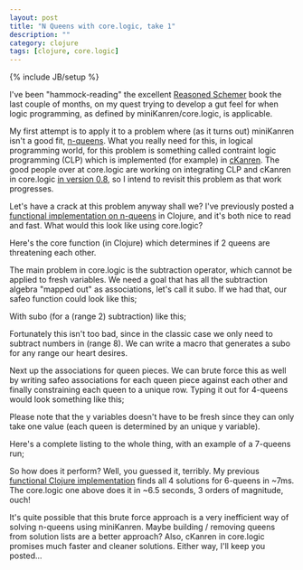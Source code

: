 ```yaml
---
layout: post
title: "N Queens with core.logic, take 1"
description: ""
category: clojure
tags: [clojure, core.logic]
---
```

{% include JB/setup %}

I've been "hammock-reading" the excellent <a href="http://mitpress.mit.edu/catalog/item/default.asp?ttype=2&amp;tid=10663">Reasoned Schemer</a> book the last couple of months, on my quest trying to develop a gut feel for when logic programming, as defined by miniKanren/core.logic, is applicable.

My first attempt is to apply it to a problem where (as it turns out) miniKanren isn't a good fit, <a href="http://en.wikipedia.org/wiki/Eight_queens_puzzle">n-queens</a>. What you really need for this, in logical programming world, for this problem is something called contraint logic programming (CLP) which is implemented (for example) in <a href="http://www.schemeworkshop.org/2011/papers/Alvis2011.pdf">cKanren</a>. The good people over at core.logic are working on integrating CLP and cKanren in core.logic <a href="https://github.com/clojure/core.logic/">in version 0.8</a>, so I intend to revisit this problem as that work progresses.

Let's have a crack at this problem anyway shall we? I've previously posted a [functional implementation on n-queens](/clojure/2012/03/25/enumerate-n-queens-solutions/) in Clojure, and it's both nice to read and fast. What would this look like using core.logic?

Here's the core function (in Clojure) which determines if 2 queens are threatening each other.
<script src="https://gist.github.com/3065962.js?file=safe.clj"> </script>
The main problem in core.logic is the subtraction operator, which cannot be applied to fresh variables. We need a goal that has all the subtraction algebra "mapped out" as associations, let's call it subo. If we had that, our safeo function could look like this;
<script src="https://gist.github.com/3065962.js?file=safeo.clj"> </script>
With subo (for a (range 2) subtraction) like this;
<script src="https://gist.github.com/3065962.js?file=def-subo.clj"> </script>
Fortunately this isn't too bad, since in the classic case we only need to subtract numbers in (range 8). We can write a macro that generates a subo for any range our heart desires.

Next up the associations for queen pieces. We can brute force this as well by writing safeo associations for each queen piece against each other and finally constraining each queen to a unique row. Typing it out for 4-queens would look something like this;
<script src="https://gist.github.com/3065962.js?file=run-4q.clj"> </script>
Please note that the y variables doesn't have to be fresh since they can only take one value (each queen is determined by an unique y variable).

Here's a complete listing to the whole thing, with an example of a 7-queens run;
<script src="https://gist.github.com/2196964.js?file=nqueens-cl.clj"> </script>
So how does it perform? Well, you guessed it, terribly. My previous [functional Clojure implementation](/clojure/2012/03/25/enumerate-n-queens-solutions/) finds all 4 solutions for 6-queens in ~7ms. The core.logic one above does it in ~6.5 seconds, 3 orders of magnitude, ouch!

It's quite possible that this brute force approach is a very inefficient way of solving n-queens using miniKanren. Maybe building / removing queens from solution lists are a better approach? Also, cKanren in core.logic promises much faster and cleaner solutions. Either way, I'll keep you posted...